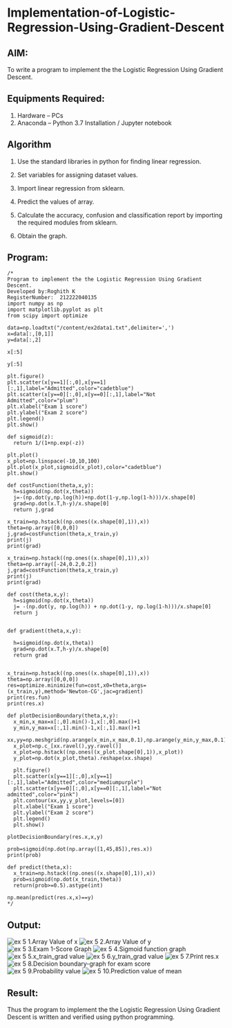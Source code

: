 # Implementation-of-Logistic-Regression-Using-Gradient-Descent

## AIM:
To write a program to implement the the Logistic Regression Using Gradient Descent.

## Equipments Required:
1. Hardware – PCs
2. Anaconda – Python 3.7 Installation / Jupyter notebook

## Algorithm
1. Use the standard libraries in python for finding linear regression.

2. Set variables for assigning dataset values.

3. Import linear regression from sklearn.

4. Predict the values of array.

5. Calculate the accuracy, confusion and classification report by importing the required modules
from sklearn.

8. Obtain the graph.

## Program:
```
/*
Program to implement the the Logistic Regression Using Gradient Descent.
Developed by:Roghith K
RegisterNumber:  212222040135
import numpy as np
import matplotlib.pyplot as plt
from scipy import optimize

data=np.loadtxt("/content/ex2data1.txt",delimiter=',')
x=data[:,[0,1]]
y=data[:,2]

x[:5]

y[:5]

plt.figure()
plt.scatter(x[y==1][:,0],x[y==1][:,1],label="Admitted",color="cadetblue")
plt.scatter(x[y==0][:,0],x[y==0][:,1],label="Not Admitted",color="plum")
plt.xlabel("Exam 1 score")
plt.ylabel("Exam 2 score")
plt.legend()
plt.show()

def sigmoid(z):
  return 1/(1+np.exp(-z))

plt.plot()
x_plot=np.linspace(-10,10,100)
plt.plot(x_plot,sigmoid(x_plot),color="cadetblue")
plt.show()

def costFunction(theta,x,y):
  h=sigmoid(np.dot(x,theta))
  j=-(np.dot(y,np.log(h))+np.dot(1-y,np.log(1-h)))/x.shape[0]
  grad=np.dot(x.T,h-y)/x.shape[0]
  return j,grad

x_train=np.hstack((np.ones((x.shape[0],1)),x))
theta=np.array([0,0,0])
j,grad=costFunction(theta,x_train,y)
print(j)
print(grad)

x_train=np.hstack((np.ones((x.shape[0],1)),x))
theta=np.array([-24,0.2,0.2])
j,grad=costFunction(theta,x_train,y)
print(j)
print(grad)

def cost(theta,x,y):
  h=sigmoid(np.dot(x,theta))
  j= -(np.dot(y, np.log(h)) + np.dot(1-y, np.log(1-h)))/x.shape[0]
  return j


def gradient(theta,x,y):

  h=sigmoid(np.dot(x,theta))
  grad=np.dot(x.T,h-y)/x.shape[0]
  return grad


x_train=np.hstack((np.ones((x.shape[0],1)),x))
theta=np.array([0,0,0])
res=optimize.minimize(fun=cost,x0=theta,args=(x_train,y),method='Newton-CG',jac=gradient)
print(res.fun)
print(res.x)

def plotDecisionBoundary(theta,x,y):
  x_min,x_max=x[:,0].min()-1,x[:,0].max()+1
  y_min,y_max=x[:,1].min()-1,x[:,1].max()+1
  xx,yy=np.meshgrid(np.arange(x_min,x_max,0.1),np.arange(y_min,y_max,0.1))
  x_plot=np.c_[xx.ravel(),yy.ravel()]
  x_plot=np.hstack((np.ones((x_plot.shape[0],1)),x_plot))
  y_plot=np.dot(x_plot,theta).reshape(xx.shape)

  plt.figure()
  plt.scatter(x[y==1][:,0],x[y==1][:,1],label="Admitted",color="mediumpurple")
  plt.scatter(x[y==0][:,0],x[y==0][:,1],label="Not admitted",color="pink")
  plt.contour(xx,yy,y_plot,levels=[0])
  plt.xlabel("Exam 1 score")
  plt.ylabel("Exam 2 score")
  plt.legend()
  plt.show()

plotDecisionBoundary(res.x,x,y)

prob=sigmoid(np.dot(np.array([1,45,85]),res.x))
print(prob)

def predict(theta,x):
  x_train=np.hstack((np.ones((x.shape[0],1)),x))
  prob=sigmoid(np.dot(x_train,theta))
  return(prob>=0.5).astype(int)

np.mean(predict(res.x,x)==y)
*/
```

## Output:
![ex 5 1.Array Value of x](https://github.com/RoghithKrishnamoorthy/-Implementation-of-Logistic-Regression-Using-Gradient-Descent/assets/119475474/f79f8d9b-489a-4a75-bf9b-e7318acdc0b3)
![ex 5 2.Array Value of y](https://github.com/RoghithKrishnamoorthy/-Implementation-of-Logistic-Regression-Using-Gradient-Descent/assets/119475474/fe615bf7-648f-48f3-973e-8f8d6907ab59)
![ex 5 3.Exam 1-Score Graph](https://github.com/RoghithKrishnamoorthy/-Implementation-of-Logistic-Regression-Using-Gradient-Descent/assets/119475474/edd347b7-834a-4842-9994-fefd595c4140)
![ex 5 4.Sigmoid function graph](https://github.com/RoghithKrishnamoorthy/-Implementation-of-Logistic-Regression-Using-Gradient-Descent/assets/119475474/14dbdba5-36dc-41a6-807b-9619c87fe4dd)
![ex 5 5.x_train_grad value](https://github.com/RoghithKrishnamoorthy/-Implementation-of-Logistic-Regression-Using-Gradient-Descent/assets/119475474/08db8880-0951-4a15-b748-6b0fb4d9fb66)
![ex 5 6.y_train_grad value](https://github.com/RoghithKrishnamoorthy/-Implementation-of-Logistic-Regression-Using-Gradient-Descent/assets/119475474/f44990f4-4cde-4c95-8854-c3fbbda2cf8c)
![ex 5 7.Print res.x](https://github.com/RoghithKrishnamoorthy/-Implementation-of-Logistic-Regression-Using-Gradient-Descent/assets/119475474/0ac92e23-5ba5-45ee-ad8d-9e05ef4010dd)
![ex 5 8.Decision boundary-graph for exam score](https://github.com/RoghithKrishnamoorthy/-Implementation-of-Logistic-Regression-Using-Gradient-Descent/assets/119475474/c859edb4-bbfe-42e0-99e0-477966f00647)
![ex 5 9.Probability value](https://github.com/RoghithKrishnamoorthy/-Implementation-of-Logistic-Regression-Using-Gradient-Descent/assets/119475474/ba7e24de-e83f-474d-bffa-16691d19023b)
![ex 5 10.Prediction value of mean](https://github.com/RoghithKrishnamoorthy/-Implementation-of-Logistic-Regression-Using-Gradient-Descent/assets/119475474/39cf79cc-c641-4315-a34c-18177a5c7a53)



## Result:
Thus the program to implement the the Logistic Regression Using Gradient Descent is written and verified using python programming.

